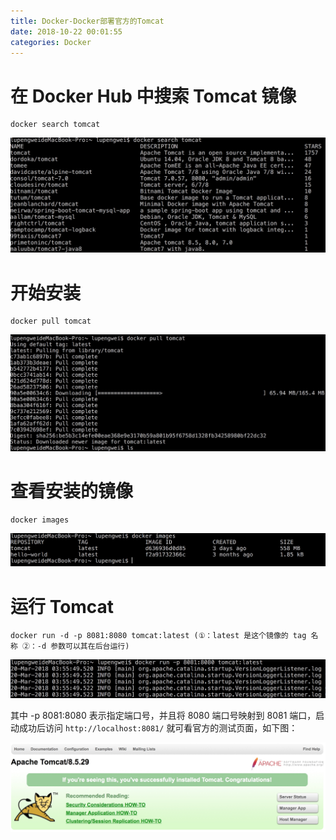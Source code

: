 ```yaml
---
title: Docker-Docker部署官方的Tomcat
date: 2018-10-22 00:01:55
categories: Docker
---
```


# 在 Docker Hub 中搜索 Tomcat 镜像

```shell
docker search tomcat
```

![IMAGE](Docker-Docker部署官方的Tomcat/78FCDB13487FE3F52AB6951F4448660E.jpg)

<!-- more -->

# 开始安装

```shell
docker pull tomcat
```

![IMAGE](Docker-Docker部署官方的Tomcat/D2B05EA496B2238A0DD4504AF01BD623.jpg)

# 查看安装的镜像

```shell
docker images
```

![IMAGE](Docker-Docker部署官方的Tomcat/3872467C3BD2F1513F6F4F91E3E4944D.jpg)

# 运行 Tomcat

```shell
docker run -d -p 8081:8080 tomcat:latest (①：latest 是这个镜像的 tag 名称 ②：-d 参数可以其在后台运行)
```

![IMAGE](Docker-Docker部署官方的Tomcat/A8B3CF448D47328F58A8E7CCF22FE950.jpg)

其中 -p 8081:8080 表示指定端口号，并且将 8080 端口号映射到 8081 端口，启动成功后访问 `http://localhost:8081/` 就可看官方的测试页面，如下图：

![IMAGE](Docker-Docker部署官方的Tomcat/BA6605587F72A22E37E7F91E40911C67.jpg)